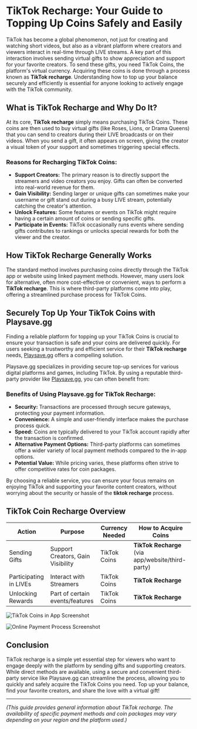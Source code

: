 # TikTok Recharge: Your Guide to Topping Up Coins Safely and Easily

TikTok has become a global phenomenon, not just for creating and watching short videos, but also as a vibrant platform where creators and viewers interact in real-time through LIVE streams. A key part of this interaction involves sending virtual gifts to show appreciation and support for your favorite creators. To send these gifts, you need TikTok Coins, the platform's virtual currency. Acquiring these coins is done through a process known as **TikTok recharge**. Understanding how to top up your balance securely and efficiently is essential for anyone looking to actively engage with the TikTok community.

## What is TikTok Recharge and Why Do It?

At its core, **TikTok recharge** simply means purchasing TikTok Coins. These coins are then used to buy virtual gifts (like Roses, Lions, or Drama Queens) that you can send to creators during their LIVE broadcasts or on their videos. When you send a gift, it often appears on screen, giving the creator a visual token of your support and sometimes triggering special effects.

### Reasons for Recharging TikTok Coins:

*   **Support Creators:** The primary reason is to directly support the streamers and video creators you enjoy. Gifts can often be converted into real-world revenue for them.
*   **Gain Visibility:** Sending larger or unique gifts can sometimes make your username or gift stand out during a busy LIVE stream, potentially catching the creator's attention.
*   **Unlock Features:** Some features or events on TikTok might require having a certain amount of coins or sending specific gifts.
*   **Participate in Events:** TikTok occasionally runs events where sending gifts contributes to rankings or unlocks special rewards for both the viewer and the creator.

## How TikTok Recharge Generally Works

The standard method involves purchasing coins directly through the TikTok app or website using linked payment methods. However, many users look for alternative, often more cost-effective or convenient, ways to perform a **TikTok recharge**. This is where third-party platforms come into play, offering a streamlined purchase process for TikTok Coins.

## Securely Top Up Your TikTok Coins with Playsave.gg

Finding a reliable platform for topping up your TikTok Coins is crucial to ensure your transaction is safe and your coins are delivered quickly. For users seeking a trustworthy and efficient service for their **TikTok recharge** needs, [Playsave.gg](https://www.playsave.gg/) offers a compelling solution.

Playsave.gg specializes in providing secure top-up services for various digital platforms and games, including TikTok. By using a reputable third-party provider like [Playsave.gg](https://www.playsave.gg/), you can often benefit from:

### Benefits of Using Playsave.gg for TikTok Recharge:

*   **Security:** Transactions are processed through secure gateways, protecting your payment information.
*   **Convenience:** A simple and user-friendly interface makes the purchase process quick.
*   **Speed:** Coins are typically delivered to your TikTok account rapidly after the transaction is confirmed.
*   **Alternative Payment Options:** Third-party platforms can sometimes offer a wider variety of local payment methods compared to the in-app options.
*   **Potential Value:** While pricing varies, these platforms often strive to offer competitive rates for coin packages.

By choosing a reliable service, you can ensure your focus remains on enjoying TikTok and supporting your favorite content creators, without worrying about the security or hassle of the **tiktok recharge** process.

## TikTok Coin Recharge Overview

| Action          | Purpose                          | Currency Needed | How to Acquire Coins                    |
| --------------- | -------------------------------- | --------------- | --------------------------------------- |
| Sending Gifts   | Support Creators, Gain Visibility | TikTok Coins    | **TikTok Recharge** (via app/website/third-party) |
| Participating in LIVEs | Interact with Streamers          | TikTok Coins    | **TikTok Recharge**                     |
| Unlocking Rewards| Part of certain events/features  | TikTok Coins    | **TikTok Recharge**                     |

![TikTok Coins in App Screenshot](https://via.placeholder.com/600x400?text=Insert+TikTok+Coins+Screenshot)

![Online Payment Process Screenshot](https://via.placeholder.com/600x400?text=Insert+Secure+Payment+Process+Image)

## Conclusion

TikTok recharge is a simple yet essential step for viewers who want to engage deeply with the platform by sending gifts and supporting creators. While direct methods are available, using a secure and convenient third-party service like Playsave.gg can streamline the process, allowing you to quickly and safely acquire the TikTok Coins you need. Top up your balance, find your favorite creators, and share the love with a virtual gift!

---

*(This guide provides general information about TikTok recharge. The availability of specific payment methods and coin packages may vary depending on your region and the platform used.)*
